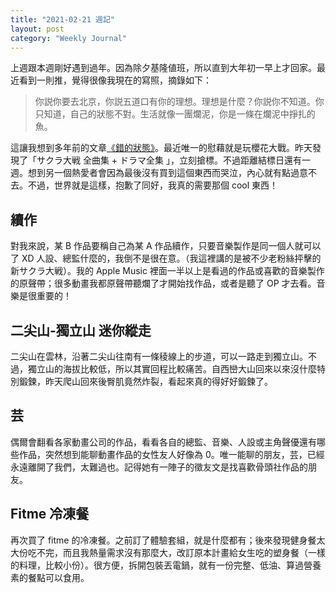 ```yaml
---
title: "2021-02-21 週記"
layout: post
category: "Weekly Journal"
---
```

上週跟本週剛好遇到過年。因為除夕基隆値班，所以直到大年初一早上才回家。最近看到一則推，覺得很像我現在的寫照，摘錄如下：

> 你説你要去北京，你説五道口有你的理想。理想是什麼？你説你不知道。你只知道，自己的狀態不對。生活就像一團爛泥，你是一條在爛泥中掙扎的魚。

這讓我想到多年前的文章[《錯的狀態》](https://yfwu.github.io/ideas/2012/12/08/wrong-status.html)。最近唯一的慰藉就是玩櫻花大戰。昨天發現了「サクラ大戦 全曲集 + ドラマ全集 」，立刻搶標。不過距離結標日還有一週。想到另一個熱愛者會因為最後沒有買到這個東西而哭泣，內心就有點過意不去。不過，世界就是這樣，抱歉了同好，我真的需要那個 cool 東西！

## 續作

對我來說，某 B 作品要稱自己為某 A 作品續作，只要音樂製作是同一個人就可以了 XD 人設、總監什麼的，我倒不是很在意。（我這裡講的是被不少老粉絲抨擊的新サクラ大戦）。我的 Apple Music 裡面一半以上是看過的作品或喜歡的音樂製作的原聲帶；很多動畫我都原聲帶聽爛了才開始找作品，或者是聽了 OP 才去看。音樂是很重要的！

## 二尖山-獨立山 迷你縱走

二尖山在雲林，沿著二尖山往南有一條稜線上的步道，可以一路走到獨立山。不過，獨立山的海拔比較低，所以其實回程比較痛苦。自西巒大山回來以來沒什麼特別鍛鍊，昨天爬山回來後臀肌竟然炸裂，看起來真的得好好鍛鍊了。

## 芸

偶爾會翻看各家動畫公司的作品，看看各自的總監、音樂、人設或主角聲優還有哪些作品，突然想到能聊動畫作品的女性友人好像為 0。唯一能聊的朋友，芸，已經永遠離開了我們，太難過也。記得她有一陣子的徵友文是找喜歡骨頭社作品的朋友。

## Fitme 冷凍餐

再次買了 fitme 的冷凍餐。之前訂了體驗套組，就是什麼都有；後來發現健身餐太大份吃不完，而且我熱量需求沒有那麼大，改訂原本計畫給女生吃的塑身餐（一樣的料理，比較小份）。很方便，拆開包裝丟電鍋，就有一份完整、低油、算過營養素的餐點可以食用。